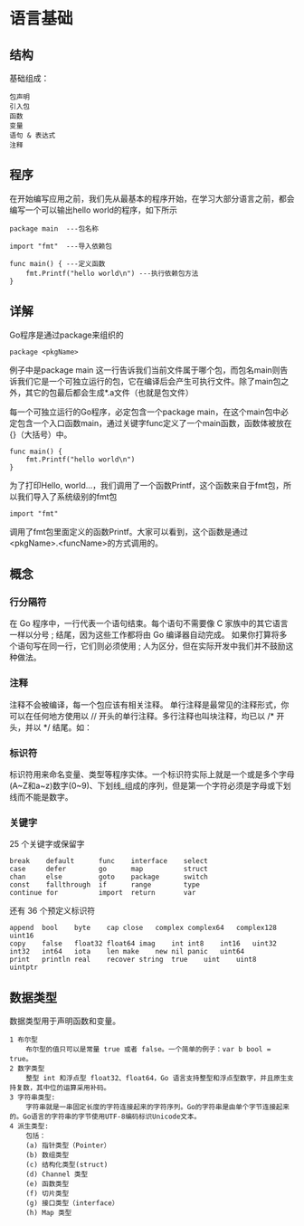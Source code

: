 # 语言基础

## 结构

基础组成：

```
包声明
引入包
函数
变量
语句 & 表达式
注释
```

## 程序

在开始编写应用之前，我们先从最基本的程序开始，在学习大部分语言之前，都会编写一个可以输出hello world的程序，如下所示

```
package main  ---包名称

import "fmt"  ---导入依赖包

func main() { ---定义函数
    fmt.Printf("hello world\n") ---执行依赖包方法
}
```

## 详解

Go程序是通过package来组织的

```
package <pkgName>
```

例子中是package main 这一行告诉我们当前文件属于哪个包，而包名main则告诉我们它是一个可独立运行的包，它在编译后会产生可执行文件。除了main包之外，其它的包最后都会生成*.a文件（也就是包文件）

每一个可独立运行的Go程序，必定包含一个package main，在这个main包中必定包含一个入口函数main，通过关键字func定义了一个main函数，函数体被放在{}（大括号）中。

```
func main() { 
    fmt.Printf("hello world\n") 
}
```

为了打印Hello, world...，我们调用了一个函数Printf，这个函数来自于fmt包，所以我们导入了系统级别的fmt包

```
import "fmt"
```

调用了fmt包里面定义的函数Printf。大家可以看到，这个函数是通过&lt;pkgName&gt;.&lt;funcName&gt;的方式调用的。

## 概念

### 行分隔符

在 Go 程序中，一行代表一个语句结束。每个语句不需要像 C 家族中的其它语言一样以分号 ; 结尾，因为这些工作都将由 Go 编译器自动完成。
如果你打算将多个语句写在同一行，它们则必须使用 ; 人为区分，但在实际开发中我们并不鼓励这种做法。

### 注释
注释不会被编译，每一个包应该有相关注释。
单行注释是最常见的注释形式，你可以在任何地方使用以 // 开头的单行注释。多行注释也叫块注释，均已以 /* 开头，并以 */ 结尾。如：

### 标识符

标识符用来命名变量、类型等程序实体。一个标识符实际上就是一个或是多个字母(A~Z和a~z)数字(0~9)、下划线_组成的序列，但是第一个字符必须是字母或下划线而不能是数字。


### 关键字

25 个关键字或保留字

```
break    default      func    interface    select
case     defer        go      map          struct
chan     else         goto    package      switch
const    fallthrough  if      range        type
continue for          import  return       var
```

还有 36 个预定义标识符

```
append	bool	byte	cap	close	complex	complex64	complex128	uint16
copy	false	float32	float64	imag	int	int8	int16	uint32
int32	int64	iota	len	make	new	nil	panic	uint64
print	println	real	recover	string	true	uint	uint8	uintptr
```

## 数据类型

数据类型用于声明函数和变量。

```
1 布尔型
    布尔型的值只可以是常量 true 或者 false。一个简单的例子：var b bool = true。
2 数字类型
    整型 int 和浮点型 float32、float64，Go 语言支持整型和浮点型数字，并且原生支持复数，其中位的运算采用补码。
3 字符串类型:
    字符串就是一串固定长度的字符连接起来的字符序列。Go的字符串是由单个字节连接起来的。Go语言的字符串的字节使用UTF-8编码标识Unicode文本。
4 派生类型:
    包括：
    (a) 指针类型（Pointer）
    (b) 数组类型
    (c) 结构化类型(struct)
    (d) Channel 类型
    (e) 函数类型
    (f) 切片类型
    (g) 接口类型（interface）
    (h) Map 类型
```